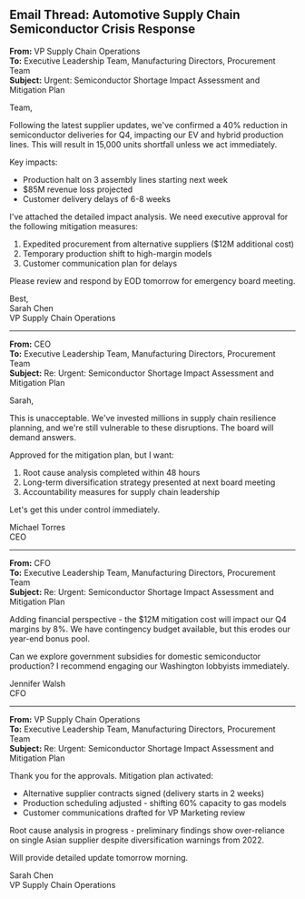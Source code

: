 ## Email Thread: Automotive Supply Chain Semiconductor Crisis Response

**From:** VP Supply Chain Operations  
**To:** Executive Leadership Team, Manufacturing Directors, Procurement Team  
**Subject:** Urgent: Semiconductor Shortage Impact Assessment and Mitigation Plan  

Team,

Following the latest supplier updates, we've confirmed a 40% reduction in semiconductor deliveries for Q4, impacting our EV and hybrid production lines. This will result in 15,000 units shortfall unless we act immediately.

Key impacts:
- Production halt on 3 assembly lines starting next week
- $85M revenue loss projected
- Customer delivery delays of 6-8 weeks

I've attached the detailed impact analysis. We need executive approval for the following mitigation measures:
1. Expedited procurement from alternative suppliers ($12M additional cost)
2. Temporary production shift to high-margin models
3. Customer communication plan for delays

Please review and respond by EOD tomorrow for emergency board meeting.

Best,  
Sarah Chen  
VP Supply Chain Operations  

---

**From:** CEO  
**To:** Executive Leadership Team, Manufacturing Directors, Procurement Team  
**Subject:** Re: Urgent: Semiconductor Shortage Impact Assessment and Mitigation Plan  

Sarah,

This is unacceptable. We've invested millions in supply chain resilience planning, and we're still vulnerable to these disruptions. The board will demand answers.

Approved for the mitigation plan, but I want:
1. Root cause analysis completed within 48 hours
2. Long-term diversification strategy presented at next board meeting
3. Accountability measures for supply chain leadership

Let's get this under control immediately.

Michael Torres  
CEO  

---

**From:** CFO  
**To:** Executive Leadership Team, Manufacturing Directors, Procurement Team  
**Subject:** Re: Urgent: Semiconductor Shortage Impact Assessment and Mitigation Plan  

Adding financial perspective - the $12M mitigation cost will impact our Q4 margins by 8%. We have contingency budget available, but this erodes our year-end bonus pool.

Can we explore government subsidies for domestic semiconductor production? I recommend engaging our Washington lobbyists immediately.

Jennifer Walsh  
CFO  

---

**From:** VP Supply Chain Operations  
**To:** Executive Leadership Team, Manufacturing Directors, Procurement Team  
**Subject:** Re: Urgent: Semiconductor Shortage Impact Assessment and Mitigation Plan  

Thank you for the approvals. Mitigation plan activated:

- Alternative supplier contracts signed (delivery starts in 2 weeks)
- Production scheduling adjusted - shifting 60% capacity to gas models
- Customer communications drafted for VP Marketing review

Root cause analysis in progress - preliminary findings show over-reliance on single Asian supplier despite diversification warnings from 2022.

Will provide detailed update tomorrow morning.

Sarah Chen  
VP Supply Chain Operations